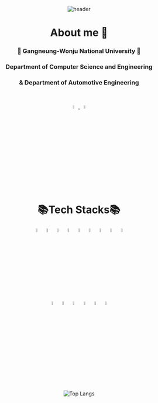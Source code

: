 <div align=center>

![header](https://capsule-render.vercel.app/api?type=venom&color=b2cefe&height=190&section=header&text=YuJeong's%20github&fontColor=black)

# About me 👧

### 🏢 Gangneung-Wonju National University 🏢
### Department of Computer Science and Engineering
### & Department of Automotive Engineering

<br>

<p align="center">
  <a href="https://www.linkedin.com/in/yujeong-kim-18057b346/">
    <img src="https://cdn.jsdelivr.net/gh/devicons/devicon@latest/icons/linkedin/linkedin-original.svg" width="5%" />
  </a>
  <a href="https://blog-of-tifo.tistory.com/">
    <img src="https://i.namu.wiki/i/Jz0MFNR7_7LHx1Yda0Hy6929g3BD5fWmaARdUMMFPkFIAVC_ewY7BEcoIGhepmTKRBKmSxRSUBjI7pklIZLaAA.svg" width="5%" />
  </a>
</p>

<br>

# 📚Tech Stacks📚

<img src="https://cdn.jsdelivr.net/gh/devicons/devicon@latest/icons/c/c-original.svg" width="5%"/>
<img src="https://cdn.jsdelivr.net/gh/devicons/devicon@latest/icons/cplusplus/cplusplus-original.svg" width="5%"/>
<img src="https://cdn.jsdelivr.net/gh/devicons/devicon@latest/icons/python/python-original.svg" width="5%"/>
<img src="https://cdn.jsdelivr.net/gh/devicons/devicon@latest/icons/html5/html5-original.svg" width="5%"/>
<img src="https://cdn.jsdelivr.net/gh/devicons/devicon@latest/icons/css3/css3-original.svg" width="5%"/>
<img src="https://cdn.jsdelivr.net/gh/devicons/devicon@latest/icons/javascript/javascript-original.svg" width="5%"/>
<img src="https://cdn.jsdelivr.net/gh/devicons/devicon@latest/icons/react/react-original.svg" width="5%"/>
<img src="https://cdn.jsdelivr.net/gh/devicons/devicon@latest/icons/dart/dart-original.svg" width="5%"/>
<img src="https://cdn.jsdelivr.net/gh/devicons/devicon@latest/icons/go/go-original-wordmark.svg" width="5%"/>

<br>

<img src="https://cdn.jsdelivr.net/gh/devicons/devicon@latest/icons/visualstudio/visualstudio-original.svg" width="5%"/>
<img src="https://cdn.jsdelivr.net/gh/devicons/devicon@latest/icons/vscode/vscode-original.svg" width="5%"/>
<img src="https://cdn.jsdelivr.net/gh/devicons/devicon@latest/icons/github/github-original.svg" width="5%"/>

<img src="https://cdn.jsdelivr.net/gh/devicons/devicon@latest/icons/flask/flask-original.svg" width="5%"/>
<img src="https://cdn.jsdelivr.net/gh/devicons/devicon@latest/icons/flutter/flutter-original.svg" width="5%"/>

<img src="https://cdn.jsdelivr.net/gh/devicons/devicon@latest/icons/opencv/opencv-original.svg" width="5%"/>

<br>
<br>
<br>

![Top Langs](https://github-readme-stats.vercel.app/api/top-langs/?username=youngmumi&layout=compact&theme=light)

<br>

</div>
